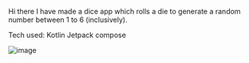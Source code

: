 Hi there I have made a dice app which rolls a die to generate a random number between 1 to 6 (inclusively).

Tech used:
Kotlin
Jetpack compose

![image](https://github.com/user-attachments/assets/e46ed77d-fa6c-4f09-a270-0d72a561a2ec)
